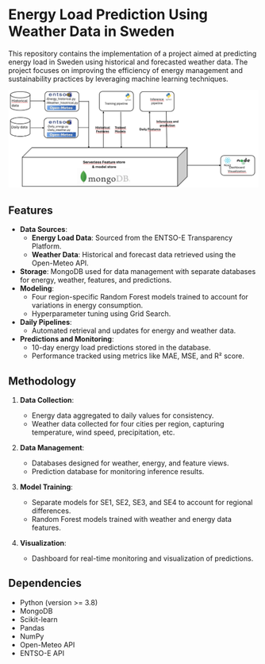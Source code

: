 # Energy Load Prediction Using Weather Data in Sweden

This repository contains the implementation of a project aimed at predicting energy load in Sweden using historical and forecasted weather data. The project focuses on improving the efficiency of energy management and sustainability practices by leveraging machine learning techniques.



![Project Summary Diagram](diagrame.PNG)

## Features

- **Data Sources**: 
  - **Energy Load Data**: Sourced from the ENTSO-E Transparency Platform.
  - **Weather Data**: Historical and forecast data retrieved using the Open-Meteo API.
- **Storage**: MongoDB used for data management with separate databases for energy, weather, features, and predictions.
- **Modeling**: 
  - Four region-specific Random Forest models trained to account for variations in energy consumption.
  - Hyperparameter tuning using Grid Search.
- **Daily Pipelines**:
  - Automated retrieval and updates for energy and weather data.
- **Predictions and Monitoring**:
  - 10-day energy load predictions stored in the database.
  - Performance tracked using metrics like MAE, MSE, and R² score.

## Methodology

1. **Data Collection**:
   - Energy data aggregated to daily values for consistency.
   - Weather data collected for four cities per region, capturing temperature, wind speed, precipitation, etc.

2. **Data Management**:
   - Databases designed for weather, energy, and feature views.
   - Prediction database for monitoring inference results.

3. **Model Training**:
   - Separate models for SE1, SE2, SE3, and SE4 to account for regional differences.
   - Random Forest models trained with weather and energy data features.

4. **Visualization**:
   - Dashboard for real-time monitoring and visualization of predictions.

## Dependencies

- Python (version >= 3.8)
- MongoDB
- Scikit-learn
- Pandas
- NumPy
- Open-Meteo API
- ENTSO-E API




